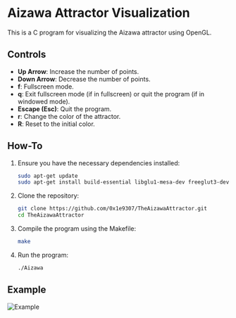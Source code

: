 # Aizawa Attractor Visualization

This is a C program for visualizing the Aizawa attractor using OpenGL.

## Controls

- **Up Arrow**: Increase the number of points.
- **Down Arrow**: Decrease the number of points.
- **f**: Fullscreen mode.
- **q**: Exit fullscreen mode (if in fullscreen) or quit the program (if in windowed mode).
- **Escape (Esc)**: Quit the program.
- **r**: Change the color of the attractor.
- **R**: Reset to the initial color.

## How-To

1. Ensure you have the necessary dependencies installed:
    ```sh
    sudo apt-get update
    sudo apt-get install build-essential libglu1-mesa-dev freeglut3-dev mesa-common-dev
    ```
2. Clone the repository:
    ```sh
    git clone https://github.com/0x1e9307/TheAizawaAttractor.git
    cd TheAizawaAttractor
    ```
3. Compile the program using the Makefile:
    ```sh
    make
    ```

4. Run the program:
    ```sh
    ./Aizawa
    ```
## Example

   ![Example](Aizawa.gif)
